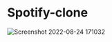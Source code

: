 # Spotify-clone
![Screenshot 2022-08-24 171032](https://user-images.githubusercontent.com/90350643/186412217-8ed6a228-7e7d-4758-8549-e00584bfebf1.jpg)
